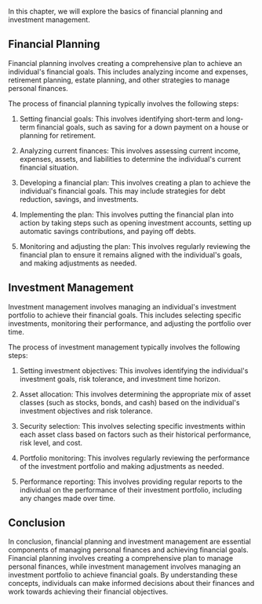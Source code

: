 
In this chapter, we will explore the basics of financial planning and investment management.

Financial Planning
------------------

Financial planning involves creating a comprehensive plan to achieve an individual's financial goals. This includes analyzing income and expenses, retirement planning, estate planning, and other strategies to manage personal finances.

The process of financial planning typically involves the following steps:

1. Setting financial goals: This involves identifying short-term and long-term financial goals, such as saving for a down payment on a house or planning for retirement.

2. Analyzing current finances: This involves assessing current income, expenses, assets, and liabilities to determine the individual's current financial situation.

3. Developing a financial plan: This involves creating a plan to achieve the individual's financial goals. This may include strategies for debt reduction, savings, and investments.

4. Implementing the plan: This involves putting the financial plan into action by taking steps such as opening investment accounts, setting up automatic savings contributions, and paying off debts.

5. Monitoring and adjusting the plan: This involves regularly reviewing the financial plan to ensure it remains aligned with the individual's goals, and making adjustments as needed.

Investment Management
---------------------

Investment management involves managing an individual's investment portfolio to achieve their financial goals. This includes selecting specific investments, monitoring their performance, and adjusting the portfolio over time.

The process of investment management typically involves the following steps:

1. Setting investment objectives: This involves identifying the individual's investment goals, risk tolerance, and investment time horizon.

2. Asset allocation: This involves determining the appropriate mix of asset classes (such as stocks, bonds, and cash) based on the individual's investment objectives and risk tolerance.

3. Security selection: This involves selecting specific investments within each asset class based on factors such as their historical performance, risk level, and cost.

4. Portfolio monitoring: This involves regularly reviewing the performance of the investment portfolio and making adjustments as needed.

5. Performance reporting: This involves providing regular reports to the individual on the performance of their investment portfolio, including any changes made over time.

Conclusion
----------

In conclusion, financial planning and investment management are essential components of managing personal finances and achieving financial goals. Financial planning involves creating a comprehensive plan to manage personal finances, while investment management involves managing an investment portfolio to achieve financial goals. By understanding these concepts, individuals can make informed decisions about their finances and work towards achieving their financial objectives.
